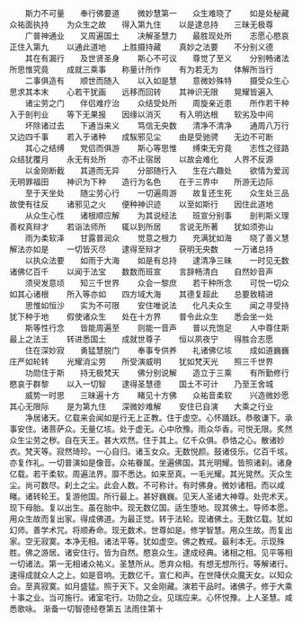 <!-- { "loadSidebar": true } -->
　　斯力不可量　　奉行佛要道
　　微妙慧第一　　众生难晓了
　　如是处秘藏　　众祐面执持
　　为众生之故　　得入第九住
　　以是逮总持　　三昧无极尊
　　广普神通业　　又周遍国土
　　决解圣慧力　　最胜现处所
　　志愿心愍哀　　正住入第九
　　以通此道地　　上胜摄持藏
　　真妙之法要　　不分别义德
　　其在有漏行　　及世贤圣身
　　斯心不可议　　尊觉了至义
　　分别畅诸法　　所思惟究竟
　　成就三乘事　　称量计所作
　　有为若无为　　体解所当行
　　二事俱造有　　顺世而随入
　　以入如是慧　　意微妙殊特
　　摄受众生心　　思求其本末
　　心若干犹画　　远移而回转
　　其神识无限　　晃耀皆遍入
　　诸尘劳之门　　伴侣难疗治
　　众结受处所　　周旋亲近患
　　所作若干种　　入于剖判业
　　等下无果报　　因缘以消灭
　　有入明达根　　软劣及中间
　　坏除诸过去　　下通当来义
　　笃信无央数　　清净不清净
　　通周八万行　　又边四千事
　　若入于诸种　　成騃邪见尘
　　由是受驰骋　　无边不可断
　　其心之结缚　　党侣而俱游
　　斯心等思惟　　缚束无穷竟
　　志性之径路　　众结犹覆月
　　永无有处所　　亦不止宿居
　　以故会难化　　人界不反源
　　以金刚断截　　其道而无异
　　分部随行入　　生在六趣处
　　欲情为爱润　　无明罪福田
　　神识为下种　　造行为名色
　　在于三界中　　所游无边际
　　至于天坐处　　随尘劳心行
　　一切遍周游　　故复还生死
　　众生处三品　　故使有往反
　　诸邪见之火　　便种神识迹
　　以至如斯行　　因住此道地
　　从众生心性　　诸根顺应解
　　为其说经法　　班宣分别事
　　剖判斯义理　　善权真辩才
　　若诣法师所　　辄以到所居
　　言说无所著　　犹如须弥山
　　雨为柔软泽　　甘露普润众
　　觉意之根力　　充满犹如海
　　晓了善义慧　　解法亦如是
　　一切皆灭尽　　逮得至辩才
　　获明无央数　　一万诸总持
　　以执众法要　　如雨于大海
　　如是有总持　　逮清净三昧
　　一时见无数　　诸佛亿百千
　　以闻于法宝　　数数而班宣
　　言辞畅清白　　自然妙音声
　　须臾发意顷　　知三千世界
　　众会一黎庶　　若干种所念
　　可悦一切众　　如其心诸根
　　所入等亦如　　四方域大海
　　其德复超此　　总要致精进
　　思惟如恒沙　　实为不可限
　　安住唯说法　　化凡夫众生
　　闻之寻受持　　犹下种于地
　　假使诸众生　　处在十方界
　　普令此众生　　悉会坐一处
　　斯等性行念　　皆能周遍至
　　则能一音声　　普以充饱足
　　人中尊住斯　　最上之法王
　　转进悉国土　　成就世尊子
　　恒以夙夜宁　　得胜合志愿
　　住在深妙寂　　勇猛慧脱门
　　奉事专供养　　礼诸佛亿垓
　　成如道巍巍　　庄严如轮转
　　光耀消尘劳　　所受演威明
　　犹如梵天光　　照三千世界
　　功勋住于斯　　持无极梵天
　　佛分别说解　　造立于三乘
　　有所勤修行　　愍哀于群黎
　　以入一切智　　逮得圣慧德
　　国土不可计　　乃至王舍城
　　威势一时思　　三昧遍十方
　　睹见十方佛　　众祐音柔软
　　兴造微妙愿　　其心无限际
　　是为第九住　　深微妙难解
　　安住已自演　　大乘之行业
　　净居诸天。亿载来会闻如是行无上正教。住于虚空。心怀踊跃。恭敬谦下。承事安住。诸菩萨众。无量亿垓。处于虚无。心中欣豫。雨众华香。可悦无限。炙然众生尘劳之秽。自在天王。甚大欢然。住于其上。亿千众俱。恭恪之心。散诸妙衣。梵天等。寂然琦珍。一心自归。诸玉女众。无数悦颜。鼓诸伎乐。亿百千垓。亦复作礼。一切普演如是像音。众祐眷属。坐遍佛国。其光明耀。皆照诸刹。诸身亿载。若干柔软。周遍法界。靡不悉达。如来至真。一毛光耀。其光晃然。灭众生尘。尚可数尽。刹土之尘。此会人数。不可称计。有时佛身。微妙诸相。而以咸睹。诸转轮王。复游他国。所行最上。甚好巍巍。见天人圣诸大神尊。处兜术天。现下母胎。复以出生。虽在胎中。现无数亿国。适生堕地。现其佛土。导师本愿。用众生故而复出家。得成佛道。为最正觉。转于法轮。现诸佛土。无数亿载。犹如幻师。善学术咒。将顺寿命。现无数术。世尊如是。修学智慧。用众生故。而复出家。空无寂寞。本净无相。诸法平等。犹如虚空。佛之教戒。最利本无。示现殊胜。佛之游居。诸安住行。皆为自然。愍哀众生。逮成经典。诸相之相。见平等相一切诸法。第一无相诸众祐义。圣慧所从。悉弃众相。有想无想所行。等解诸行。速得成就众人之上。如是音响。无数亿千。宣仁和声。在世降伏众魔天女。以知众会。至真寂寞。如月盛猛。照于天下。又金刚藏。演若干品时。诸佛子。修于大乘十事之业。当可施行。诸室宅行。功勋之业。见瑞应来。心怀悦豫。上人圣慧。咸悉歌咏。
渐备一切智德经卷第五
法雨住第十
